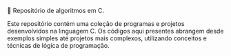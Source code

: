 👾 Repositório  de algoritmos em C. 

Este repositório contém uma coleção de programas e projetos desenvolvidos na linguagem C. Os códigos aqui presentes abrangem desde exemplos simples até projetos mais complexos, utilizando conceitos e técnicas de lógica de programação.
